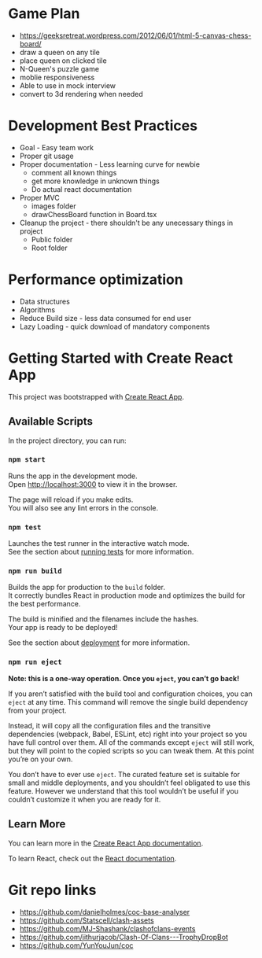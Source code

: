 # Game Plan
* https://geeksretreat.wordpress.com/2012/06/01/html-5-canvas-chess-board/
* draw a queen on any tile
* place queen on clicked tile
* N-Queen's puzzle game
* moblie responsiveness
* Able to use in mock interview
* convert to 3d rendering when needed

# Development Best Practices
* Goal - Easy team work
* Proper git usage
* Proper documentation - Less learning curve for newbie
    * comment all known things
    * get more knowledge in unknown things
    * Do actual react documentation
* Proper MVC
    * images folder
    * drawChessBoard function in Board.tsx
* Cleanup the project - there shouldn't be any unecessary things in project
    * Public folder
    * Root folder

# Performance optimization
* Data structures
* Algorithms
* Reduce Build size - less data consumed for end user
* Lazy Loading - quick download of mandatory components



# Getting Started with Create React App

This project was bootstrapped with [Create React App](https://github.com/facebook/create-react-app).

## Available Scripts

In the project directory, you can run:

### `npm start`

Runs the app in the development mode.\
Open [http://localhost:3000](http://localhost:3000) to view it in the browser.

The page will reload if you make edits.\
You will also see any lint errors in the console.

### `npm test`

Launches the test runner in the interactive watch mode.\
See the section about [running tests](https://facebook.github.io/create-react-app/docs/running-tests) for more information.

### `npm run build`

Builds the app for production to the `build` folder.\
It correctly bundles React in production mode and optimizes the build for the best performance.

The build is minified and the filenames include the hashes.\
Your app is ready to be deployed!

See the section about [deployment](https://facebook.github.io/create-react-app/docs/deployment) for more information.

### `npm run eject`

**Note: this is a one-way operation. Once you `eject`, you can’t go back!**

If you aren’t satisfied with the build tool and configuration choices, you can `eject` at any time. This command will remove the single build dependency from your project.

Instead, it will copy all the configuration files and the transitive dependencies (webpack, Babel, ESLint, etc) right into your project so you have full control over them. All of the commands except `eject` will still work, but they will point to the copied scripts so you can tweak them. At this point you’re on your own.

You don’t have to ever use `eject`. The curated feature set is suitable for small and middle deployments, and you shouldn’t feel obligated to use this feature. However we understand that this tool wouldn’t be useful if you couldn’t customize it when you are ready for it.

## Learn More

You can learn more in the [Create React App documentation](https://facebook.github.io/create-react-app/docs/getting-started).

To learn React, check out the [React documentation](https://reactjs.org/).

# Git repo links
* https://github.com/danielholmes/coc-base-analyser
* https://github.com/Statscell/clash-assets
* https://github.com/MJ-Shashank/clashofclans-events
* https://github.com/jithurjacob/Clash-Of-Clans---TrophyDropBot
* https://github.com/YunYouJun/coc